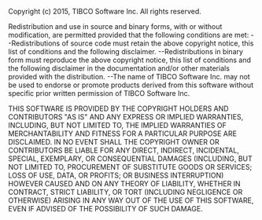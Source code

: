 Copyright (c) 2015, TIBCO Software Inc.
All rights reserved.

Redistribution and use in source and binary forms, with or without 
modification, are permitted provided that the following conditions are 
met:
--Redistributions of source code must retain the above copyright notice, 
this list of conditions and the following disclaimer. 
--Redistributions in binary form must reproduce the above copyright 
notice, this list of conditions and the following disclaimer in the 
documentation and/or other materials provided with the distribution. 
--The name of TIBCO Software Inc. may not be used to endorse or promote 
products derived from this software without specific prior written 
permission of TIBCO Software Inc.   

THIS SOFTWARE IS PROVIDED BY THE COPYRIGHT HOLDERS AND CONTRIBUTORS "AS 
IS" AND ANY EXPRESS OR IMPLIED WARRANTIES, INCLUDING, BUT NOT LIMITED TO, 
THE IMPLIED WARRANTIES OF MERCHANTABILITY AND FITNESS FOR A PARTICULAR 
PURPOSE ARE DISCLAIMED. IN NO EVENT SHALL THE COPYRIGHT OWNER OR 
CONTRIBUTORS BE LIABLE FOR ANY DIRECT, INDIRECT, INCIDENTAL, SPECIAL, 
EXEMPLARY, OR CONSEQUENTIAL DAMAGES (INCLUDING, BUT NOT LIMITED TO, 
PROCUREMENT OF SUBSTITUTE GOODS OR SERVICES; LOSS OF USE, DATA, OR 
PROFITS; OR BUSINESS INTERRUPTION) HOWEVER CAUSED AND ON ANY THEORY OF
LIABILITY, WHETHER IN CONTRACT, STRICT LIABILITY, OR TORT (INCLUDING 
NEGLIGENCE OR OTHERWISE) ARISING IN ANY WAY OUT OF THE USE OF THIS 
SOFTWARE, EVEN IF ADVISED OF THE POSSIBILITY OF SUCH DAMAGE.

